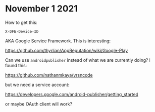 # November 1 2021

How to get this:

~~~
X-DFE-Device-ID
~~~

AKA Google Service Framework. This is interesting:

https://github.com/thyrlian/AppReputation/wiki/Google-Play

Can we use `androidpublisher` instead of what we are currently doing? I found
this:

https://github.com/nathanmkaya/vrsncode

but we need a service account:

<https://developers.google.com/android-publisher/getting_started>

or maybe OAuth client will work?
